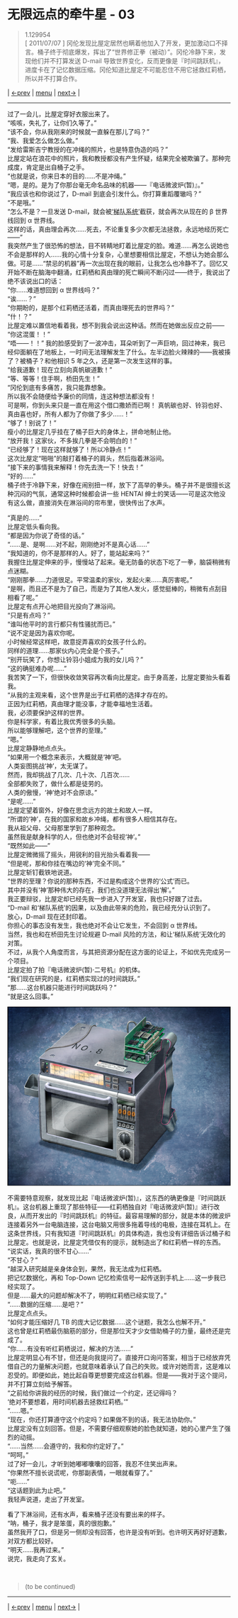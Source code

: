 # 无限远点的牵牛星 - 03
> 1.129954  
> [ 2011/07/07 ] 冈伦发现比屋定居然也瞒着他加入了开发，更加激动口不择言。桶子终于彻底爆发，挥出了“世界修正拳（被动）”。冈伦冷静下来，发现他们并不打算发送 D-mail 导致世界变化，反而更像是『时间跳跃机』，进度卡在了记忆数据压缩。冈伦知道比屋定不可能忍住不用它拯救红莉栖，所以并不打算合作。  

| [←prev](./0154) | [menu](../) | [next→](./0156) |

---

过了一会儿，比屋定穿好衣服出来了。  
“咳咳，失礼了，让你们久等了。”  
“该不会，你从我刚来的时候就一直躲在那儿了吗？”  
“我、我爱怎么做怎么做。”  
“发给雷斯吉宁教授的在冲绳的照片，也是特意伪造的吗？”  
比屋定站在浪花中的照片，我和教授都没有产生怀疑，结果完全被欺骗了。那种完成度，肯定是出自桶子之手。  
“也就是说，你来日本的目的……不是冲绳。”  
“嗯，是的。是为了你那台毫无命名品味的机器——『电话微波炉(暂)』。”  
“我应该也和你说过了，D-mail 到底会引发什么。你打算重蹈覆辙吗？”  
“不是哦。”  
“怎么不是？一旦发送 D-mail，就会被<abbr title="Echelon，传闻中的一个以美国为中心的情报收集分析网路的俗称。由美国国家安全保障局（NSA）运营，参与国家为英美防卫协定的五个签署国，即英国、美国、加拿大、澳大利亚及纽西兰，又称五眼联盟。迄今五国官方没有证实它的正式存在，而能够证实它存在的证据，也未完全得到五国官方一致地确认。据传，日本作为第三方，以在日本国内设立梯队系统的监听设施作为交换，从而获取相应的情报。位于日本青森县三泽机场中，通称“象之槛”的便是梯队系统的设施。窃听内容多种多样，从军事通信到个人的手机信号，积累了各种各样的信息并进行分析。">‘梯队系统’</abbr>截获，就会再次从现在的 β 世界线回到 α 世界线。  
 这样的话，真由理会再次……死去，不论重复多少次都无法拯救，永远地经历死亡——”  
我突然产生了很恐怖的想法，目不转睛地盯着比屋定的脸。难道……再怎么说她也不会是那样的人……我的心情十分复杂，心里想要相信比屋定，不想认为她会那么做。可是……“禁忌的机器”再一次出现在我的眼前，让我怎么也冷静不了。回忆又开始不断在脑海中翻涌，红莉栖和真由理的死亡瞬间不断闪过——终于，我说出了绝不该说出口的话：  
“你……难道想回到 α 世界线吗？”  
“诶……？”  
“你期盼的，是那个红莉栖还活着，而真由理死去的世界吗？”  
“什！？”  
比屋定难以置信地看着我，想不到我会说出这种话。然而在她做出反应之前——  
“你这混蛋！！”  
“唔——！！”
我的脸感受到了一波冲击，耳朵听到了一声巨响，回过神来，我已经仰面躺在了地板上，一时间无法理解发生了什么。左半边脸火辣辣的——我被揍了？被桶子？和他相识 5 年之久，还是第一次发生这样的事。  
“给我道歉！现在立刻向真帆碳道歉！”  
“等、等等！住手啊，桥田先生！”  
“冈伦到底有多痛苦，我只能靠想象。  
 所以我不会随便给予廉价的同情，连这种想法都没有！  
 可是啊，你到头来只是一直在用这个借口撒娇而已啊！
 真帆碳也好、铃羽也好、真由喜也好，所有人都为了你做了多少……！”  
“够了！别说了！”  
瘦小的比屋定几乎挂在了桶子巨大的身体上，拼命地制止他。  
“放开我！这家伙，不多挨几拳是不会明白的！”  
“已经够了！现在这样就够了！所以冷静点！”  
这次比屋定“啪啪”的敲打着桶子的肩头，然后指着淋浴间。  
“接下来的事情我来解释！你先去洗一下！快去！”  
“好的……”  
桶子终于冷静下来，好像在闹别扭一样，放下了高举的拳头。桶子并不是很擅长这种沉闷的气氛，通常这种时候都会讲一些 HENTAI 绅士的笑话——可是这次他没有这么做，直接消失在淋浴间的帘布里，很快传出了水声。  

“真是的……”  
比屋定低头看向我。  
“都是因为你说了奇怪的话。”  
“……是、是啊……对不起，刚刚绝对不是真心话……”  
“我知道的，你不是那样的人。好了，能站起来吗？”  
我握住比屋定伸来的手，慢慢站了起来。毫无防备的状态下吃了一拳，脑袋稍微有点迷糊。  
“刚刚那拳……力道很足。平常温柔的家伙，发起火来……真厉害呢。”  
“是啊，而且还不是为了自己，而是为了其他人发火，感觉挺棒的，稍微有点刮目相看了呢。”  
比屋定有点开心地把目光投向了淋浴间。  
“只是有点吗？”  
“谁叫他平时的言行都只有性骚扰而已。”  
“说不定是因为喜欢你呢。  
小时候经常这样吧，故意捉弄喜欢的女孩子什么的。  
同样的道理……那家伙内心完全是个孩子。”  
“别开玩笑了，你想让铃羽小姐成为我的女儿吗？”  
“这的确挺难办呢……”  
我苦笑了一下，但很快收敛笑容再次看向比屋定。由于身高差，比屋定要抬头看着我。  
“从我的主观来看，这个世界是出于红莉栖的选择才存在的。  
 正因为红莉栖，真由理才能没事，才能幸福地生活着。  
 我，必须要保护这样的世界。  
 你是科学家，有着比我优秀很多的头脑。  
 所以能够理解吧，这个世界的至理。”  
“嗯。”  
比屋定静静地点点头。  
“如果用一个概念来表示，大概就是‘神’吧。  
人类妄图挑战‘神’，太无谋了。  
 然而，我却挑战了几次、几十次、几百次……  
 全部都失败了，做什么都是徒劳的。  
 人类的傲慢，‘神’绝对不会原谅。”  
“是呢……”  
比屋定望着窗外，好像在思念远方的故土和故人一样。  
“所谓的‘神’，在我的国家和故乡冲绳，都有很多人相信其存在。  
 我从祖父母、父母那里学到了那种观念。  
 虽然我是献身科学的人，但也绝对不会轻视‘神’。”  
“既然如此——”  
比屋定微微摇了摇头，用锐利的目光抬头看着我——  
“但是呢，那和你挂在嘴边的‘神’完全不同。”  
比屋定斩钉截铁地说道。  
“世界的至理？你说的那种东西，不过是构成这个世界的‘公式’而已。  
 其中并没有‘神’那种伟大的存在，我们也没道理无法得出‘解’。”  
我正要辩驳，比屋定却已经先我一步进入了开发室，我也只好跟了过去。  
“D-mail 和‘梯队系统’的因果，以及由此带来的危险，我已经充分认识到了。  
 放心，D-mail 现在还封印着。  
 你担心的事态没有发生，我也绝对不会让它发生，不会回到 α 世界线。  
 当然，我也和在桥田先生讨论规避 D-mail 风险的方法，和让‘梯队系统’无效化的对策。  
 不过，从我个人角度而言，与其把资源分配在这方面的论证上，不如优先完成另一个项目。  
比屋定拍了拍『电话微波炉(暂)·二号机』的机体。  
“我们现在研究的是，红莉栖实现过的时间跳跃。”  
“那……这台机器只能进行时间跳跃吗？”  
“就是这么回事。”  

![](../static/image/0138-1.png)

不需要特意观察，就发现比起『电话微波炉(暂)』，这东西的确更像是『时间跳跃机』。这台机器上重现了那些特征——红莉栖独自对『电话微波炉(暂)』进行改良，从而开发出的『时间跳跃机』的特征。最容易理解的部分，就是本体的微波炉连接着另外一台电脑连接，这台电脑又用很多拖着导线的电极，连接在耳机上。在这条世界线，只有我知道『时间跳跃机』的具体构造，我也没有详细告诉过桶子和比屋定。也就是说，比屋定凭借仅有的提示，就制造出了和红莉栖一样的东西。  
“说实话，我真的很不甘心……”  
“不甘心？”  
“越深入研究越是亲身体会到，果然，我无法成为红莉栖。  
 把记忆数据化，再和 Top-Down 记忆检索信号一起传送到手机上……这一步我已经实现了。  
 但是……最大的问题却解决不了，明明红莉栖已经实现了。”  
“……数据的压缩……是吧？”  
比屋定点点头。  
“如何才能压缩好几 TB 的庞大记忆数据……这个谜题，我怎么也解不开。”  
这也曾是红莉栖最伤脑筋的部分，但是那位天才少女借助桶子的力量，最终还是完成了。  
“你……有没有听红莉栖说过，解决的方法……”  
比屋定明显心有不甘，但还是向我提问了。直接开口询问答案，相当于已经放弃凭借自己的力量解决问题，也就意味着承认了自己的失败。或许对她而言，这是难以忍受的。即便如此，她比起自尊更想要完成这台机器。但是——我对于这个提问，并不打算立刻给予解答。  
“之前给你讲我的经历的时候，我们做过一个约定，还记得吗？  
 ‘绝对不要想着，用时间机器去拯救红莉栖。’”  
“……嗯。”  
“现在，你还打算遵守这个约定吗？如果做不到的话，我无法协助你。”  
比屋定没有立刻回答。但是，不需要仔细观察她的脸色就知道，她的心里产生了强烈的动摇。  
“……当然……会遵守的，我和你约定好了。”  
“呵呵。”  
过了好一会儿，才听到她嘟嘟囔囔的回答，我忍不住笑出声来。  
“你果然不擅长说谎呢，你那副表情，一眼就看穿了。”  
“呃……”  
“这话题到此为止吧。”  
我轻声说道，走出了开发室。  

看了下淋浴间，还有水声，看来桶子还没有要出来的样子。  
“呐，桶子，我才是笨蛋，真的很抱歉。”  
虽然我开了口，但是另一侧却没有回答，也许是没有听到。也许明天再好好道歉，对双方都比较好。  
“明天……我再过来。”  
说完，我走向了玄关。  


<br/>

> (to be continued)

---

| [←prev](./0154) | [menu](../) | [next→](./0156) |
